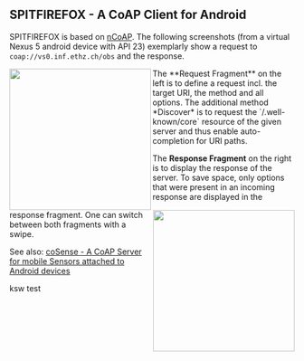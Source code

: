 ## SPITFIREFOX - A CoAP Client for Android

SPITFIREFOX is based on [nCoAP](https://github.com/okleine/nCoAP).
The following screenshots (from a virtual Nexus 5 android device with API 23) exemplarly show a request to `coap://vs0.inf.ethz.ch/obs` and the response.

<img align="left" src="https://media.itm.uni-luebeck.de/people/kleine/spitfirefox-screenshots/request_fragment2.png" width="250"/>
<img align="right" src="https://media.itm.uni-luebeck.de/people/kleine/spitfirefox-screenshots/response_fragment2.png" width="250"/>
The **Request Fragment** on the left is to define a request incl. the target URI, the method and all options. The additional method *Discover* is to request the `/.well-known/core` resource of the given server and thus enable auto-completion for URI paths. 

The **Response Fragment** on the right is to display the response of the server. To save space, only options that were present in an incoming response are displayed in the response fragment. One can switch between both fragments with a swipe.

See also: [coSense - A CoAP Server for mobile Sensors attached to Android devices](https://github.com/okleine/coSense/)

ksw test
